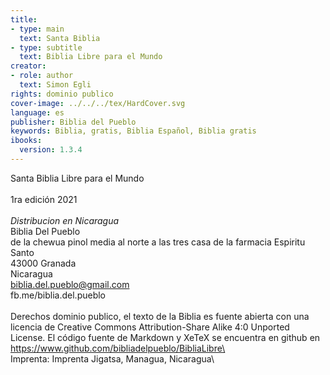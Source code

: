 ```yaml
---
title:
- type: main
  text: Santa Biblia
- type: subtitle
  text: Biblia Libre para el Mundo
creator:
- role: author
  text: Simon Egli
rights: dominio publico
cover-image: ../../../tex/HardCover.svg
language: es
publisher: Biblia del Pueblo
keywords: Biblia, gratis, Biblia Español, Biblia gratis
ibooks:
  version: 1.3.4
---
```


Santa Biblia Libre para el Mundo\
\
1ra edición 2021\
\
*Distribucion en Nicaragua*\
Biblia Del Pueblo\
de la chewua pinol media al norte a las tres casa de la farmacia Espiritu Santo\
43000 Granada\
Nicaragua\
biblia.del.pueblo@gmail.com\
fb.me/biblia.del.pueblo\
\
Derechos dominio publico, el texto de la Biblia es fuente abierta con una licencia de Creative Commons Attribution-Share Alike 4:0 Unported License. El código fuente de Markdown y XeTeX se encuentra en github en\
https://www.github.com/bibliadelpueblo/BibliaLibre\
\
Imprenta: Imprenta Jigatsa, Managua, Nicaragua\